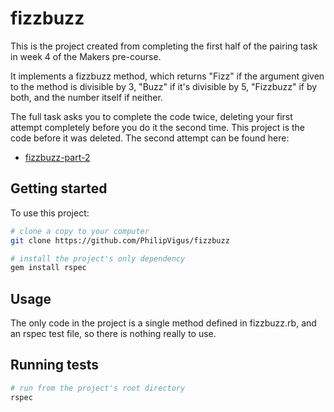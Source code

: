 # fizzbuzz

This is the project created from completing the first half of the pairing task in week 4 of the Makers pre-course.

It implements a fizzbuzz method, which returns "Fizz" if the argument given to the method is divisible by 3, "Buzz" if it's divisible by 5, "Fizzbuzz" if by both, and the number itself if neither.  

The full task asks you to complete the code twice, deleting your first attempt completely before you do it the second time. This project is the code before it was deleted. The second attempt can be found here:
- [fizzbuzz-part-2](https://github.com/PhilipVigus/fizzbuzz-part-2)

## Getting started

To use this project:
```bash
# clone a copy to your computer
git clone https://github.com/PhilipVigus/fizzbuzz

# install the project's only dependency
gem install rspec
```

## Usage

The only code in the project is a single method defined in fizzbuzz.rb, and an rspec test file, so there is nothing really to use.

## Running tests

```bash
# run from the project's root directory
rspec
```

